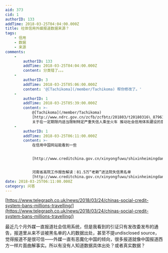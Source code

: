```yaml
---
aid: 373
cid: 1
authorID: 133
addTime: 2018-03-25T04:04:00.000Z
title: 社体信用外媒报道数据来源？
tags:
    - 信用
    - 数据
    - 来源
comments:
    -
        authorID: 133
        addTime: 2018-03-25T04:04:00.000Z
        content: 分类错了。。。
    -
        authorID: 3
        addTime: 2018-03-25T05:06:00.000Z
        content: '@[Tachikoma](/member/Tachikoma) 帮你修改了。'
    -
        authorID: 1
        addTime: 2018-03-25T05:39:00.000Z
        content: >-
            @[Tachikoma](/member/Tachikoma)
            [http://www.ndrc.gov.cn/zcfb/zcfbtz/201803/t20180316\_879618.html](http://www.ndrc.gov.cn/zcfb/zcfbtz/201803/t20180316_879618.html)
            关于在一定期限内适当限制特定严重失信人乘坐火车 推动社会信用体系建设的意见
    -
        authorID: 1
        addTime: 2018-03-25T06:11:00.000Z
        content: >-
            在信用中国网站能看到一些


            [http://www.creditchina.gov.cn/xinyongfuwu/shixinheimingdan/](http://www.creditchina.gov.cn/xinyongfuwu/shixinheimingdan/)


            河南省高院工作报告解读：81.5万“老赖”进法院失信黑名单
            [http://www.creditchina.gov.cn/xinyongfuwu/shixinheimingdan/heimingdanyanxi/201801/t20180131\_107841.html](http://www.creditchina.gov.cn/xinyongfuwu/shixinheimingdan/heimingdanyanxi/201801/t20180131_107841.html)
date: 2018-03-25T06:11:00.000Z
category: 问答
---
```


[https://www.telegraph.co.uk/news/2018/03/24/chinas-social-credit-system-bans-millions-travelling/](https://www.telegraph.co.uk/news/2018/03/24/chinas-social-credit-system-bans-millions-travelling/)

最近几个月外媒一直报道社会信用系统，但是我看到的引证只有发改委发布的通告，报道里从来不谈被黑名单的人的数据出处，甚至不提undisclosed source，觉得报道不是很可信——外媒一直有恶魔化中国的倾向，很多报道就像中国报道西方一样片面曲解事实。所以有没有人知道数据具体出处？或者真实数据？
